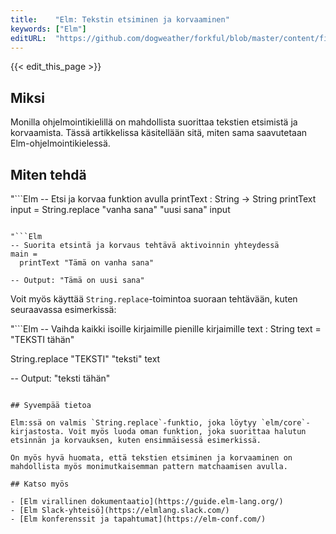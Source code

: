 ```yaml
---
title:    "Elm: Tekstin etsiminen ja korvaaminen"
keywords: ["Elm"]
editURL:  "https://github.com/dogweather/forkful/blob/master/content/fi/elm/searching-and-replacing-text.md"
---
```


{{< edit_this_page >}}

## Miksi

Monilla ohjelmointikielillä on mahdollista suorittaa tekstien etsimistä ja korvaamista. Tässä artikkelissa käsitellään sitä, miten sama saavutetaan Elm-ohjelmointikielessä.

## Miten tehdä

"```Elm
-- Etsi ja korvaa funktion avulla
printText : String -> String
printText input =
  String.replace "vanha sana" "uusi sana" input 
```

"```Elm
-- Suorita etsintä ja korvaus tehtävä aktivoinnin yhteydessä
main =
  printText "Tämä on vanha sana"
  
-- Output: "Tämä on uusi sana" 
```

Voit myös käyttää `String.replace`-toimintoa suoraan tehtävään, kuten seuraavassa esimerkissä:

"```Elm
-- Vaihda kaikki isoille kirjaimille pienille kirjaimille
text : String
text = "TEKSTI tähän"

String.replace "TEKSTI" "teksti" text 

-- Output: "teksti tähän"
```

## Syvempää tietoa

Elm:ssä on valmis `String.replace`-funktio, joka löytyy `elm/core`-kirjastosta. Voit myös luoda oman funktion, joka suorittaa halutun etsinnän ja korvauksen, kuten ensimmäisessä esimerkissä.

On myös hyvä huomata, että tekstien etsiminen ja korvaaminen on mahdollista myös monimutkaisemman pattern matchaamisen avulla.

## Katso myös

- [Elm virallinen dokumentaatio](https://guide.elm-lang.org/)
- [Elm Slack-yhteisö](https://elmlang.slack.com/)
- [Elm konferenssit ja tapahtumat](https://elm-conf.com/)